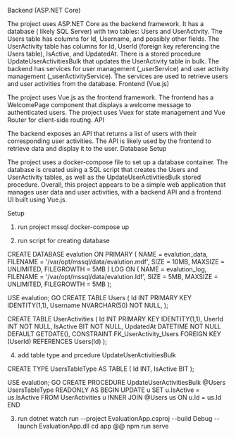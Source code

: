 Backend (ASP.NET Core)

The project uses ASP.NET Core as the backend framework.
It has a database ( likely SQL Server) with two tables: Users and UserActivity.
The Users table has columns for Id, Username, and possibly other fields.
The UserActivity table has columns for Id, UserId (foreign key referencing the Users table), IsActive, and UpdatedAt.
There is a stored procedure UpdateUserActivitiesBulk that updates the UserActivity table in bulk.
The backend has services for user management (_userService) and user activity management (_userActivityService).
The services are used to retrieve users and user activities from the database.
Frontend (Vue.js)

The project uses Vue.js as the frontend framework.
The frontend has a WelcomePage component that displays a welcome message to authenticated users.
The project uses Vuex for state management and Vue Router for client-side routing.
API

The backend exposes an API that returns a list of users with their corresponding user activities.
The API is likely used by the frontend to retrieve data and display it to the user.
Database Setup

The project uses a docker-compose file to set up a database container.
The database is created using a SQL script that creates the Users and UserActivity tables, as well as the UpdateUserActivitiesBulk stored procedure.
Overall, this project appears to be a simple web application that manages user data and user activities, with a backend API and a frontend UI built using Vue.js.

Setup
1. run project mssql
    docker-compose up

2. run script for creating database

CREATE DATABASE evalution
ON PRIMARY (
    NAME = evalution_data,
    FILENAME = '/var/opt/mssql/data/evalution.mdf',
    SIZE = 10MB,
    MAXSIZE = UNLIMITED,
    FILEGROWTH = 5MB
)
LOG ON (
    NAME = evalution_log,
    FILENAME = '/var/opt/mssql/data/evalution.ldf',
    SIZE = 5MB,
    MAXSIZE = UNLIMITED,
    FILEGROWTH = 5MB
);

USE evalution;
GO
CREATE TABLE Users (
    Id INT PRIMARY KEY IDENTITY(1,1),
    Username NVARCHAR(50) NOT NULL,
);

CREATE TABLE UserActivities (
    Id INT PRIMARY KEY IDENTITY(1,1),
    UserId INT NOT NULL,
    IsActive BIT NOT NULL,
    UpdatedAt DATETIME NOT NULL DEFAULT GETDATE(),
    CONSTRAINT FK_UserActivity_Users FOREIGN KEY (UserId) REFERENCES Users(Id)
);

4. add table type and prcedure  UpdateUserActivitiesBulk 

CREATE TYPE UsersTableType AS TABLE
(
    Id INT,
    IsActive BIT
);

USE evalution;
GO
CREATE PROCEDURE UpdateUserActivitiesBulk
    @Users UsersTableType READONLY
AS
BEGIN
    UPDATE u
    SET u.IsActive = us.IsActive
    FROM UserActivities u
    INNER JOIN @Users us ON u.Id = us.Id
END




3. run 
 dotnet watch run --project EvaluationApp.csproj --build Debug --launch EvaluationApp.dll
 cd app  @@ npm run serve









